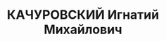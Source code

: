 ---
title: КАЧУРОВСКИЙ Игнатий Михайлович
description: '1909 р., с. Вишнівчик Чемеровецького р-ну, поляк, освіта семирічна.
  Проживав у м. Кам’янці-Подільському, технік-будівельник.

  Заарештований 02.08.37. Звинувачення: член контрреволюційної організації. Військколегією
  Верховного Суду СРСР 27.12.37 засуджений до розстрілу. Вирок виконаний.

  Реабілітований військколегією Верховного Суду СРСР 27.03.58.'
---